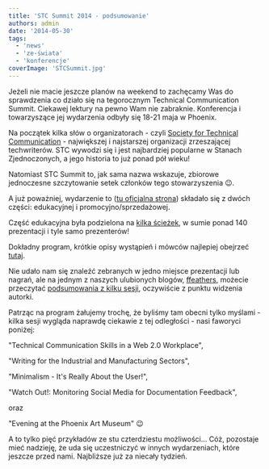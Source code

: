 ```yaml
---
title: 'STC Summit 2014 - podsumowanie'
authors: admin
date: '2014-05-30'
tags:
  - 'news'
  - 'ze-świata'
  - 'konferencje'
coverImage: 'STCSummit.jpg'
---
```


Jeżeli nie macie jeszcze planów na weekend to zachęcamy Was do sprawdzenia co
działo się na tegorocznym Technical Communication Summit. Ciekawej lektury na
pewno Wam nie zabraknie. Konferencja i towarzyszące jej wydarzenia odbyły się
18-21 maja w Phoenix.

<!--truncate-->

Na początek kilka słów o organizatorach - czyli
[Society for Technical Communication](http://stc.org/) - największej i
najstarszej organizacji zrzeszającej techwriterów. STC wywodzi się i jest
najbardziej popularne w Stanach Zjednoczonych, a jego historia to już ponad pół
wieku!

Natomiast STC Summit to, jak sama nazwa wskazuje, zbiorowe jednoczesne
szczytowanie setek członków tego stowarzyszenia 😉.

A już poważniej, wydarzenie to ([tu oficjalna strona](http://summit.stc.org/))
składało się z dwóch części: edukacyjnej i promocyjno/sprzedażowej.

Część edukacyjna była podzielona na
[kilka ścieżek](http://summit.stc.org/track-descriptions/), w sumie ponad 140
prezentacji i tyle samo prezenterów!

Dokładny program, krótkie opisy wystąpień i mówców najlepiej obejrzeć
[tutaj](http://lanyrd.com/2014/society-for-technical-communication/).

Nie udało nam się znaleźć zebranych w jedno miejsce prezentacji lub nagrań, ale
na jednym z naszych ulubionych blogów,
[ffeathers](http://ffeathers.wordpress.com/), możecie przeczytać
[podsumowania z kilku sesji](http://ffeathers.wordpress.com/2014/05/22/stc-summit-2014-wrapup-stc14/),
oczywiście z punktu widzenia autorki.

Patrząc na program żałujemy trochę, że byliśmy tam obecni tylko myślami - kilka
sesji wygląda naprawdę ciekawie z tej odległości - nasi faworyci poniżej:

"Technical Communication Skills in a Web 2.0 Workplace",

"Writing for the Industrial and Manufacturing Sectors",

"Minimalism - It's Really About the User!",

"Watch Out!: Monitoring Social Media for Documentation Feedback",

oraz

"Evening at the Phoenix Art Museum" 😉

A to tylko pięć przykładów ze stu czterdziestu możliwości... Cóż, pozostaje mieć
nadzieję, że uda się uczestniczyć w innych wydarzeniach, które jeszcze przed
nami. Najbliższe już za niecały tydzień.
